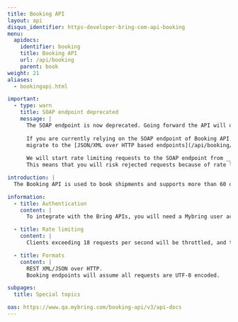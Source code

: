 ```yaml
---
title: Booking API
layout: api
disqus_identifier: https-developer-bring-com-api-booking
menu:
  apidocs:
    identifier: booking
    title: Booking API
    url: /api/booking
    parent: book
weight: 21
aliases:
  - bookingapi.html

important:
  - type: warn
    title: SOAP endpoint deprecated
    message: |
      The SOAP endpoint is now deprecated. Going forward the API will only support `application/json` and `application/xml` as Content-Type.
      
      If you are currently relying on the SOAP endpoint of Booking API, you have until ___1 March 2024___ to
      migrate to the [JSON/XML over HTTP based endpoints](/api/booking/#make-a-booking-post).
      
      We will start rate limiting requests to the SOAP endpoint from ___1 February 2024___, with gradually reduced request rate until __1 March__.
      This means that you will risk rejected requests because of rate limiting after __1 February__.

introduction: |
  The Booking API is used to book shipments and supports more than 60 different services as well as a variety of additional services. Each shipment is booked individually, and shipment number, tracking link, EDI-prenotification, label and other transport documents are created as part of the transaction. Additionally, it's possible to book pickups. The API can also provide a list of supported services and countries based on your agreement with Bring (i.e. the customer numbers attached to your user). The Booking API has similarities with the Shipment API, but there are [differences](/api/booking-shipment/).

information:
  - title: Authentication
    content: |
      To integrate with the Bring APIs, you will need a Mybring user account with an API key. Information about prerequisites and authentication headers can be found on the general API [Getting Started page](/api/). In addition to authentication, you need to be [authorized](#authorization).

  - title: Rate limiting
    content: |
      Clients exceeding 18 requests per second will be throttled, and the response will contain http status code 429. If you have a use case requiring rates above the limit, please contact developer-booking@bring.com for assistance.

  - title: Formats
    content: |
      REST XML/JSON over HTTP.
      Booking endpoints will assume all requests are UTF-8 encoded.

subpages:
  title: Special topics

oas: https://www.qa.mybring.com/booking-api/v3/api-docs
---
```

